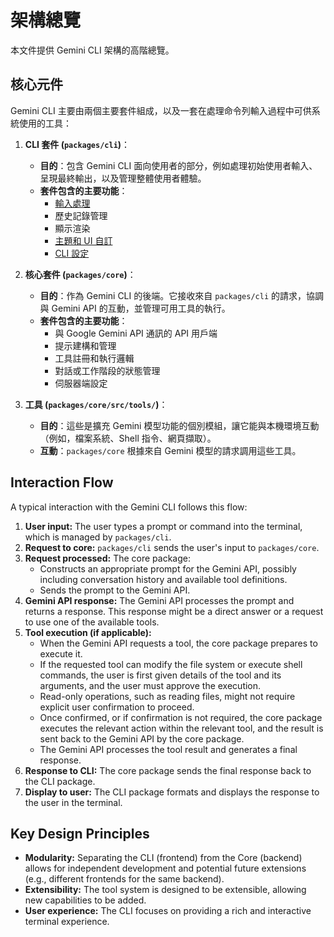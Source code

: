 # 架構總覽

本文件提供 Gemini CLI 架構的高階總覽。

## 核心元件

Gemini CLI 主要由兩個主要套件組成，以及一套在處理命令列輸入過程中可供系統使用的工具：

1.  **CLI 套件 (`packages/cli`)**：
    - **目的**：包含 Gemini CLI 面向使用者的部分，例如處理初始使用者輸入、呈現最終輸出，以及管理整體使用者體驗。
    - **套件包含的主要功能**：
      - [輸入處理](./cli/commands.md)
      - 歷史記錄管理
      - 顯示渲染
      - [主題和 UI 自訂](./cli/themes.md)
      - [CLI 設定](./cli/configuration.md)

2.  **核心套件 (`packages/core`)**：
    - **目的**：作為 Gemini CLI 的後端。它接收來自 `packages/cli` 的請求，協調與 Gemini API 的互動，並管理可用工具的執行。
    - **套件包含的主要功能**：
      - 與 Google Gemini API 通訊的 API 用戶端
      - 提示建構和管理
      - 工具註冊和執行邏輯
      - 對話或工作階段的狀態管理
      - 伺服器端設定

3.  **工具 (`packages/core/src/tools/`)**：
    - **目的**：這些是擴充 Gemini 模型功能的個別模組，讓它能與本機環境互動（例如，檔案系統、Shell 指令、網頁擷取）。
    - **互動**：`packages/core` 根據來自 Gemini 模型的請求調用這些工具。

## Interaction Flow

A typical interaction with the Gemini CLI follows this flow:

1.  **User input:** The user types a prompt or command into the terminal, which is managed by `packages/cli`.
2.  **Request to core:** `packages/cli` sends the user's input to `packages/core`.
3.  **Request processed:** The core package:
    - Constructs an appropriate prompt for the Gemini API, possibly including conversation history and available tool definitions.
    - Sends the prompt to the Gemini API.
4.  **Gemini API response:** The Gemini API processes the prompt and returns a response. This response might be a direct answer or a request to use one of the available tools.
5.  **Tool execution (if applicable):**
    - When the Gemini API requests a tool, the core package prepares to execute it.
    - If the requested tool can modify the file system or execute shell commands, the user is first given details of the tool and its arguments, and the user must approve the execution.
    - Read-only operations, such as reading files, might not require explicit user confirmation to proceed.
    - Once confirmed, or if confirmation is not required, the core package executes the relevant action within the relevant tool, and the result is sent back to the Gemini API by the core package.
    - The Gemini API processes the tool result and generates a final response.
6.  **Response to CLI:** The core package sends the final response back to the CLI package.
7.  **Display to user:** The CLI package formats and displays the response to the user in the terminal.

## Key Design Principles

- **Modularity:** Separating the CLI (frontend) from the Core (backend) allows for independent development and potential future extensions (e.g., different frontends for the same backend).
- **Extensibility:** The tool system is designed to be extensible, allowing new capabilities to be added.
- **User experience:** The CLI focuses on providing a rich and interactive terminal experience.
